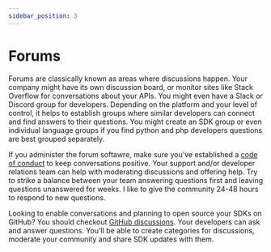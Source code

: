 ```yaml
---
sidebar_position: 3
---
```


# Forums
Forums are classically known as areas where discussions happen. Your company might have its own discussion board, or monitor sites like Stack Overflow for conversations about your APIs. You might even have a Slack or Discord group for developers. Depending on the platform and your level of control, it helps to establish groups where similar developers can connect and find answers to their questions. You might create an SDK group or even individual language groups if you find python and php developers questions are best grouped separately. 

If you administer the forum softawre, make sure you’ve established a [code of conduct](https://yahoo.github.io/oss-guide/docs/publishing/publishing-template/Code-of-Conduct.html) to keep conversations positive. Your support and/or developer relations team can help with moderating discussions and offering help. Try to strike a balance between your team answering questions first and leaving questions unanswered for weeks.  I like to give the community 24-48 hours to respond to new questions. 

Looking to enable conversations and planning to open source your SDKs on GitHub? You should checkout [GitHub discussions](https://docs.github.com/en/discussions). Your developers can ask and answer questions. You'll be able to create categories for discussions, moderate your community and share SDK updates with them.
